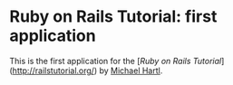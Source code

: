 # Ruby on Rails Tutorial: first application

This is the first application for the 
[*Ruby on Rails Tutorial*] (http://railstutorial.org/)
by [Michael Hartl](http://michaelhartl.com/).

